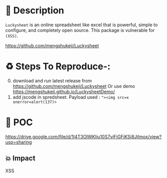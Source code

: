 # :book: Description


 `Luckysheet` is an online spreadsheet like excel that is powerful, simple to configure, and completely open source. This package is vulnerable for `(XSS)`.

https://github.com/mengshukeji/Luckysheet

# :recycle:  Steps To Reproduce-:  
  0) download and run latest release from https://github.com/mengshukeji/Luckysheet Or use demo https://mengshukeji.github.io/LuckysheetDemo/
  1) add jscode in spredsheet. Payload used : `"><img src=x onerror=alert(137)>`

# :telescope: POC
https://drive.google.com/file/d/1I4T3OlWKIju10S7vjFiGFjKSj8Jjlmox/view?usp=sharing
## 💥 Impact
XSS

